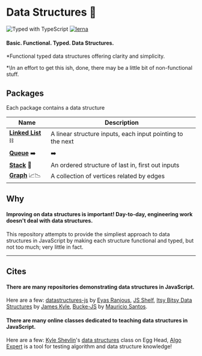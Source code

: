 # Data Structures 🦄

![Typed with TypeScript](https://flat.badgen.net/badge/icon/Typed?icon=typescript&label&labelColor=blue&color=555555)
[![lerna](https://img.shields.io/badge/maintained%20with-lerna-cc00ff.svg)](https://lerna.js.org/)

#### Basic. Functional. Typed. Data Structures.

*Functional typed data structures offering clarity and simplicity.

*\In an effort to get this ish, done, there may be a little bit of non-functional stuff.

## Packages

Each package contains a data structure

| Name                                      | Description                 |
| ----------------------------------------- | --------------------------- |
| **[Linked List](/packages/linked-list/)** ⛓ | A linear structure inputs, each input pointing to the next |
| **[Queue](/packages/queue)** ➡️|➡️| | An ordered structure of first in, first out inputs |
| **[Stack](/packages/stack)** 🥞 | An ordered structure of last in, first out inputs  |
| **[Graph](/packages/graph)** 📈📉 | A collection of vertices related by edges |

## Why

#### Improving on data structures is important! Day-to-day, engineering work doesn't deal with data structures. 

This repository attempts to provide the simpliest approach to data structures in JavaScript by making each structure functional and typed, but not too much; very little in fact. 

---
## Cites

#### There are many repositories demonstrating data structures in JavaScript. 

Here are a few: [datastructures-js](https://github.com/eyas-ranjous/datastructures-js/) by [Eyas Ranjous](https://github.com/eyas-ranjous), [JS Shelf](https://github.com/js-shelf), [Itsy Bitsy Data Structures](https://github.com/jamiebuilds/itsy-bitsy-data-structures/) by [James Kyle](https://github.com/jamiebuilds), [Bucke-JS](https://github.com/mauriciosantos/Buckets-JS) by [Mauricio Santos](https://github.com/mauriciosantos/Buckets-JS).

#### There are many online classes dedicated to teaching data structures in JavaScript. 

Here are a few: [Kyle Shevlin](https://github.com/kyleshevlin)'s [data structures](https://egghead.io/courses/data-structures-and-algorithms-in-javascript) class on Egg Head, [Algo Expert](algoexpert.io) is a tool for testing algorithm and data structure knowledge!
